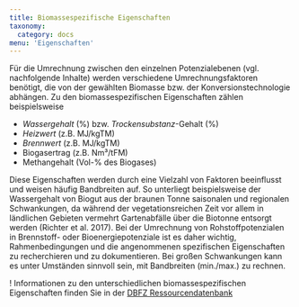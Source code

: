 ```yaml
---
title: Biomassespezifische Eigenschaften
taxonomy:
  category: docs
menu: 'Eigenschaften'
---
```


Für die Umrechnung zwischen den einzelnen Potenzialebenen (vgl. nachfolgende Inhalte) werden verschiedene Umrechnungsfaktoren benötigt, die von der gewählten Biomasse bzw. der Konversionstechnologie abhängen. Zu den biomassespezifischen Eigenschaften zählen beispielsweise 

- *Wassergehalt* (%) bzw. *Trockensubstanz*-Gehalt (%)
- *Heizwert* (z.B. MJ/kgTM)
- *Brennwert* (z.B. MJ/kgTM)
- Biogasertrag (z.B. Nm³/tFM)
- Methangehalt (Vol-% des Biogases)

Diese Eigenschaften werden durch eine Vielzahl von Faktoren beeinflusst und weisen häufig Bandbreiten auf. So unterliegt beispielsweise der Wassergehalt von Biogut aus der braunen Tonne saisonalen und regionalen Schwankungen, da während der vegetationsreichen Zeit vor allem in ländlichen Gebieten vermehrt Gartenabfälle über die Biotonne entsorgt werden (Richter et al. 2017). Bei der Umrechnung von Rohstoffpotenzialen in Brennstoff- oder Bioenergiepotenziale ist es daher wichtig, Rahmenbedingungen und die angenommenen spezifischen Eigenschaften zu recherchieren und zu dokumentieren. Bei großen Schwankungen kann es unter Umständen sinnvoll sein, mit Bandbreiten (min./max.) zu rechnen. 

! Informationen  zu den unterschiedlichen biomassespezifischen Eigenschaften finden Sie in der [DBFZ Ressourcendatenbank](http://webapp.dbfz.de/resources) 
